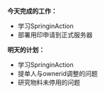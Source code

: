 **今天完成的工作：**
 
- 学习SpringinAction
- 部署用印申请到正式服务器


**明天的计划：** 



- 学习SpringinAction
- 提单人与ownerid调整的问题
- 研究物料未停用的问题
